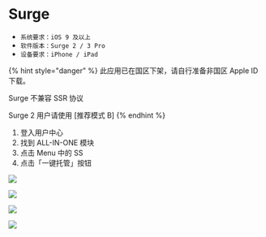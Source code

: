 # Surge

* `系统要求：iOS 9 及以上`
* `软件版本：Surge 2 / 3 Pro`
* `设备要求：iPhone / iPad`



{% hint style="danger" %}
此应用已在国区下架，请自行准备非国区 Apple ID 下载。

Surge 不兼容 SSR 协议

Surge 2 用户请使用 \[推荐模式 B\]
{% endhint %}

1. 登入用户中心
2. 找到 ALL-IN-ONE 模块
3. 点击 Menu 中的 SS
4. 点击「一键托管」按钮

![](../../.gitbook/assets/img_0901.jpg)

![](../../.gitbook/assets/img_0902.jpg)

![](../../.gitbook/assets/img_0903.jpg)

![](../../.gitbook/assets/img_0904.PNG)

